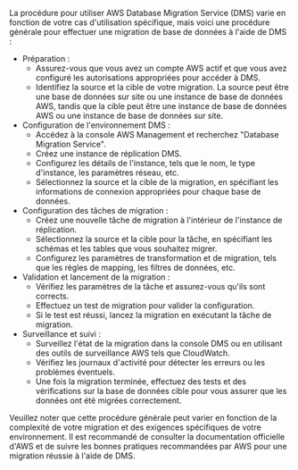 La procédure pour utiliser AWS Database Migration Service (DMS) varie en fonction de votre cas d'utilisation spécifique, 
mais voici une procédure générale pour effectuer une migration de base de données à l'aide de DMS :

- Préparation :
  - Assurez-vous que vous avez un compte AWS actif et que vous avez configuré les autorisations appropriées pour accéder à DMS.
  - Identifiez la source et la cible de votre migration. La source peut être une base de données sur site ou une instance de base de données AWS, tandis que la cible peut être une instance de base de données AWS ou une instance de base de données sur site.
- Configuration de l'environnement DMS :
  - Accédez à la console AWS Management et recherchez "Database Migration Service".
  - Créez une instance de réplication DMS.
  - Configurez les détails de l'instance, tels que le nom, le type d'instance, les paramètres réseau, etc.
  - Sélectionnez la source et la cible de la migration, en spécifiant les informations de connexion appropriées pour chaque base de données.
- Configuration des tâches de migration :
  - Créez une nouvelle tâche de migration à l'intérieur de l'instance de réplication.
  - Sélectionnez la source et la cible pour la tâche, en spécifiant les schémas et les tables que vous souhaitez migrer.
  - Configurez les paramètres de transformation et de migration, tels que les règles de mapping, les filtres de données, etc.
- Validation et lancement de la migration :
  - Vérifiez les paramètres de la tâche et assurez-vous qu'ils sont corrects.
  - Effectuez un test de migration pour valider la configuration.
  - Si le test est réussi, lancez la migration en exécutant la tâche de migration.
- Surveillance et suivi :
  - Surveillez l'état de la migration dans la console DMS ou en utilisant des outils de surveillance AWS tels que CloudWatch.
  - Vérifiez les journaux d'activité pour détecter les erreurs ou les problèmes éventuels.
  - Une fois la migration terminée, effectuez des tests et des vérifications sur la base de données cible pour vous assurer que les données ont été migrées correctement.

Veuillez noter que cette procédure générale peut varier en fonction de la complexité de votre migration et des exigences spécifiques de votre environnement.
Il est recommandé de consulter la documentation officielle d'AWS et de suivre les bonnes pratiques recommandées par AWS pour une migration réussie à l'aide de DMS.
